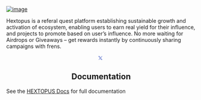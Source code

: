 

[![image](https://user-images.githubusercontent.com/72462227/195661104-ad822246-bf6d-4220-9d22-5e174c715e06.png)](https://hextopus.app)

<p>
    Hextopus is a referal quest platform establishing sustainable growth and activation of ecosystem, enabling users to earn real yield for their influence, and projects to promote based on user’s influence. No more waiting for Airdrops or Giveaways – get rewards instantly by continuously sharing campaigns with frens.
</p>
  
  <div align="center">
    <a href="https://github.com/hextopus/hextopus-contracts" style="text-decoration:none;">
      <img src="https://github.com/ultralytics/assets/raw/master/social/logo-social-github.png" width="2%" alt="" /></a>
    <img src="https://github.com/ultralytics/assets/raw/master/social/logo-transparent.png" width="2%" alt="" />
    <a href="https://twitter.com/HextopusFinance" style="text-decoration:none;">
      <img src="https://github.com/ultralytics/assets/raw/master/social/logo-social-twitter.png" width="2%" alt="" /></a>
    <img src="https://github.com/ultralytics/assets/raw/master/social/logo-transparent.png" width="2%" alt="" />
    <a href="https://medium.com/@hextopus_protocol"  style="text-decoration:none;">
      <img src="https://user-images.githubusercontent.com/72462227/195672490-01952cb4-b4bd-4b6b-9008-df27a1be3fdc.png" width="2%" alt="" /></a>
    <img src="https://github.com/ultralytics/assets/raw/master/social/logo-transparent.png" width="2%" alt="" />
    
    
      
    
  
  </div>

## <div align="center"> Documentation </div>

See the [HEXTOPUS Docs](https://docs.hextopus.app/) for full documentation

